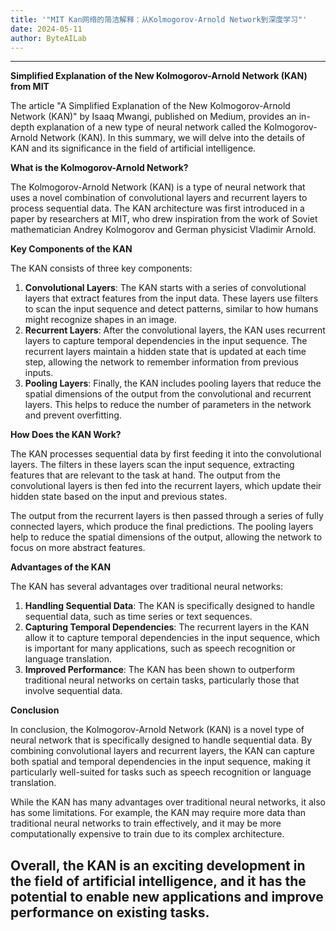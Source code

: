 ```yaml
---
title: '"MIT Kan网络的简洁解释：从Kolmogorov-Arnold Network到深度学习"'
date: 2024-05-11
author: ByteAILab
---
```




---
**Simplified Explanation of the New Kolmogorov-Arnold Network (KAN) from MIT**

The article "A Simplified Explanation of the New Kolmogorov-Arnold Network (KAN)" by Isaaq Mwangi, published on Medium, provides an in-depth explanation of a new type of neural network called the Kolmogorov-Arnold Network (KAN). In this summary, we will delve into the details of KAN and its significance in the field of artificial intelligence.

**What is the Kolmogorov-Arnold Network?**

The Kolmogorov-Arnold Network (KAN) is a type of neural network that uses a novel combination of convolutional layers and recurrent layers to process sequential data. The KAN architecture was first introduced in a paper by researchers at MIT, who drew inspiration from the work of Soviet mathematician Andrey Kolmogorov and German physicist Vladimir Arnold.

**Key Components of the KAN**

The KAN consists of three key components:

1. **Convolutional Layers**: The KAN starts with a series of convolutional layers that extract features from the input data. These layers use filters to scan the input sequence and detect patterns, similar to how humans might recognize shapes in an image.
2. **Recurrent Layers**: After the convolutional layers, the KAN uses recurrent layers to capture temporal dependencies in the input sequence. The recurrent layers maintain a hidden state that is updated at each time step, allowing the network to remember information from previous inputs.
3. **Pooling Layers**: Finally, the KAN includes pooling layers that reduce the spatial dimensions of the output from the convolutional and recurrent layers. This helps to reduce the number of parameters in the network and prevent overfitting.

**How Does the KAN Work?**

The KAN processes sequential data by first feeding it into the convolutional layers. The filters in these layers scan the input sequence, extracting features that are relevant to the task at hand. The output from the convolutional layers is then fed into the recurrent layers, which update their hidden state based on the input and previous states.

The output from the recurrent layers is then passed through a series of fully connected layers, which produce the final predictions. The pooling layers help to reduce the spatial dimensions of the output, allowing the network to focus on more abstract features.

**Advantages of the KAN**

The KAN has several advantages over traditional neural networks:

1. **Handling Sequential Data**: The KAN is specifically designed to handle sequential data, such as time series or text sequences.
2. **Capturing Temporal Dependencies**: The recurrent layers in the KAN allow it to capture temporal dependencies in the input sequence, which is important for many applications, such as speech recognition or language translation.
3. **Improved Performance**: The KAN has been shown to outperform traditional neural networks on certain tasks, particularly those that involve sequential data.

**Conclusion**

In conclusion, the Kolmogorov-Arnold Network (KAN) is a novel type of neural network that is specifically designed to handle sequential data. By combining convolutional layers and recurrent layers, the KAN can capture both spatial and temporal dependencies in the input sequence, making it particularly well-suited for tasks such as speech recognition or language translation.

While the KAN has many advantages over traditional neural networks, it also has some limitations. For example, the KAN may require more data than traditional neural networks to train effectively, and it may be more computationally expensive to train due to its complex architecture.

Overall, the KAN is an exciting development in the field of artificial intelligence, and it has the potential to enable new applications and improve performance on existing tasks.
---

